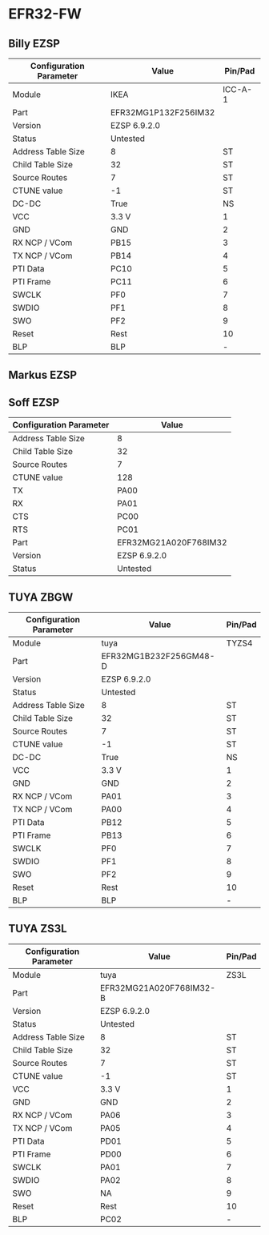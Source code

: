 # EFR32-FW

## Billy EZSP
Configuration Parameter | Value | Pin/Pad
-- | -- | --
Module | IKEA | ICC-A-1
Part | EFR32MG1P132F256IM32
Version | EZSP 6.9.2.0
Status |  Untested
Address Table Size | 8 | ST
Child Table Size | 32 | ST
Source Routes | 7 | ST
CTUNE value | -1 | ST
DC-DC | True | NS
VCC | 3.3 V  | 1
GND | GND| 2
RX NCP / VCom | PB15 | 3
TX NCP / VCom | PB14 | 4
PTI Data | PC10 | 5
PTI Frame | PC11 | 6
SWCLK | PF0 | 7
SWDIO | PF1 | 8
SWO | PF2 | 9
Reset | Rest | 10
BLP | BLP | -


## Markus EZSP

## Soff EZSP

Configuration Parameter | Value
-- | --
Address Table Size | 8
Child Table Size | 32
Source Routes | 7
CTUNE value | 128
TX | PA00
RX | PA01
CTS | PC00
RTS | PC01
Part | EFR32MG21A020F768IM32
Version | EZSP 6.9.2.0
Status |  Untested

## TUYA ZBGW

Configuration Parameter | Value | Pin/Pad
-- | -- | --
Module | tuya | TYZS4
Part | EFR32MG1B232F256GM48-D
Version | EZSP 6.9.2.0
Status |  Untested
Address Table Size | 8 | ST
Child Table Size | 32 | ST
Source Routes | 7 | ST
CTUNE value | -1 | ST
DC-DC | True | NS
VCC | 3.3 V | 1
GND | GND| 2
RX NCP / VCom | PA01 | 3
TX NCP / VCom | PA00 | 4
PTI Data | PB12 | 5
PTI Frame | PB13 | 6
SWCLK | PF0 | 7
SWDIO | PF1 | 8
SWO | PF2 | 9
Reset | Rest | 10
BLP | BLP | -

## TUYA ZS3L

Configuration Parameter | Value | Pin/Pad
-- | -- | --
Module | tuya | ZS3L
Part | EFR32MG21A020F768IM32-B
Version | EZSP 6.9.2.0
Status |  Untested
Address Table Size | 8 | ST
Child Table Size | 32 | ST
Source Routes | 7 | ST
CTUNE value | -1 | ST
VCC | 3.3 V | 1
GND | GND| 2
RX NCP / VCom | PA06 | 3
TX NCP / VCom | PA05 | 4
PTI Data | PD01 | 5
PTI Frame | PD00 | 6
SWCLK | PA01 | 7
SWDIO | PA02 | 8
SWO | NA | 9
Reset | Rest | 10
BLP | PC02 | -

